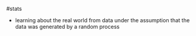 #stats 
- learning about the real world from data under the assumption that the data was generated by a random process